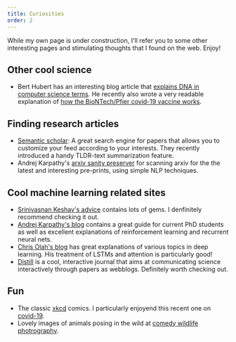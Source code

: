 ```yaml
---
title: Curiosities
order: 2
---
```


While my own page is under construction, I'll refer you to some other interesting pages and stimulating thoughts that I found on the web. Enjoy! 

## Other cool science
- Bert Hubert has an interesting blog article that [explains DNA in computer science terms](https://berthub.eu/amazing-dna/). He recently also wrote a very readable explanation of [how the BioNTech/Pfier covid-19 vaccine works](https://berthub.eu/articles/posts/reverse-engineering-source-code-of-the-biontech-pfizer-vaccine/).

## Finding research articles
- [Semantic scholar](https://www.semanticscholar.org/): A great search engine for papers that allows you to customize your feed according to your interests. They recently introduced a handy TLDR-text summarization feature.
- Andrej Karpathy's [arxiv sanity preserver](http://www.arxiv-sanity.com/) for scanning arxiv for the the latest and interesting pre-prints, using simple NLP techniques. 

## Cool machine learning related sites
- [Srinivasnan Keshav's advice](https://svr-sk818-web.cl.cam.ac.uk/keshav/wiki/index.php/Advice) contains lots of gems. I denfinitely recommend checking it out.
- [Andrej Karpathy's blog](https://karpathy.github.io/) contains a great guide for current PhD students as well as excellent explanations of reinforcement learning and recurrent neural nets.
- [Chris Olah's blog](https://colah.github.io/) has great explanations of various topics in deep learning. His treatment of LSTMs and attention is particularly good!
- [Distill](https://distill.pub/) is a cool, interactive journal that aims at communicating science interactively through papers as webblogs. Definitely worth checking out.


## Fun
- The classic [xkcd](https://xkcd.com/) comics. I particularly enjoyend this recent one on [covid-19](https://xkcd.com/2287/).
- Lovely images of animals posing in the wild at [comedy wildlife photrography](https://www.comedywildlifephoto.com/gallery/finalists/2020_finalists.php).